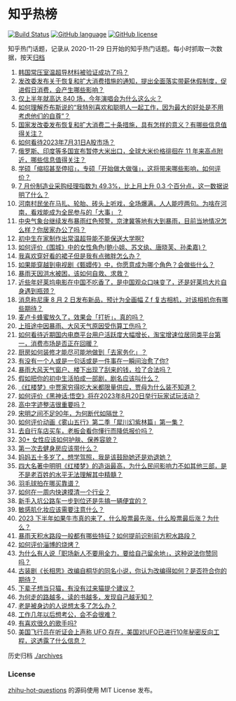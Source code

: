 # 知乎热榜
[![Build Status](https://github.com/ToWeLong/zhihu-hot-questions/workflows/CI/badge.svg)](https://github.com/ToWeLong/zhihu-hot-questions/actions)
[![GitHub language](https://img.shields.io/badge/language-golang-orange.svg)](https://golang.org/)
[![GitHub license](https://img.shields.io/github/license/ToWeLong/zhihu-hot-questions)](https://github.com/ToWeLong/zhihu-hot-questions/blob/main/LICENSE)

知乎热门话题，记录从 2020-11-29 日开始的知乎热门话题。每小时抓取一次数据，按天[归档](./archives)

<!-- BEGIN -->

1. [韩国常压室温超导材料被验证成功了吗？](https://www.zhihu.com/question/614426480)
1. [发改委发布关于恢复和扩大消费措施的通知，提出全面落实带薪休假制度，促进假日消费，会产生哪些影响？](https://www.zhihu.com/question/614832637)
1. [仅上半年就高达 840 场，今年演唱会为什么这么火？](https://www.zhihu.com/question/614836835)
1. [如何理解乔布斯说的“我特别喜欢和聪明人一起工作，因为最大的好处是不用考虑他们的自尊”？](https://www.zhihu.com/question/391880688)
1. [国家发改委发布恢复和扩大消费二十条措施，具有怎样的意义？有哪些信息值得关注？](https://www.zhihu.com/question/614833517)
1. [如何看待2023年7月31日A股市场？](https://www.zhihu.com/question/614765628)
1. [俄罗斯、印度等多国宣布暂停大米出口，全球大米价格徘徊在 11 年来高点附近，哪些信息值得关注？](https://www.zhihu.com/question/614739505)
1. [学硕「缩招甚至停招」，专硕「开始做大做强」，这将带来哪些影响，如何评价？](https://www.zhihu.com/question/614033417)
1. [7 月份制造业采购经理指数为 49.3%，比上月上升 0.3 个百分点，这一数据说明了什么？](https://www.zhihu.com/question/614828209)
1. [河南村民坐在马扎、轮胎、砖头上听戏，全场爆满，人人能哼两句。为啥在河南，看戏能成为全民参与的「大事」？](https://www.zhihu.com/question/613695522)
1. [中央气象台继续发布暴雨红色预警，京津冀等地有大到暴雨，目前当地情况怎么样？你居家办公了吗？](https://www.zhihu.com/question/614820714)
1. [初中生在家制作出常温超导能不能保送大学啊?](https://www.zhihu.com/question/614619851)
1. [如何评价《围城》中的女性角色(鲍小姐、苏文纨、唐晓芙、孙柔嘉)？](https://www.zhihu.com/question/279494522)
1. [我喜欢穿好看的裙子但是我有点微胖怎么办？](https://www.zhihu.com/question/614756672)
1. [如果能穿越到电视剧《甄嬛传》中，你愿意成为哪个角色？会做些什么？](https://www.zhihu.com/question/604571209)
1. [暴雨天因洪水被困，该如何自救、求救？](https://www.zhihu.com/question/614724440)
1. [近些年好莱坞电影在中国不吃香了，是中国观众口味变了，还是好莱坞大片自身遇到瓶颈？](https://www.zhihu.com/question/614717937)
1. [消息称尼康 8 月 2 日发布新品，预计为全画幅 Z f 复古相机，对该相机你有哪些期待？](https://www.zhihu.com/question/614214862)
1. [麦卢卡蜂蜜放久了，效果会「打折」，真的吗？](https://www.zhihu.com/question/614429089)
1. [上班途中因暴雨、大风天气原因受伤算工伤吗？](https://www.zhihu.com/question/614724833)
1. [如何看待近期国内电商平台用户活跃度大幅增长，淘宝增速位居同类平台第一，消费市场是否正在回暖？](https://www.zhihu.com/question/614797449)
1. [厨房如何装修才能尽可能地做到「去家务化」？](https://www.zhihu.com/question/613685076)
1. [有没有一个人或是一句话或是一件事在一瞬间治愈了你?](https://www.zhihu.com/question/614840596)
1. [暴雨大风天气窗户、楼下出现了刮来的钱，捡了合法吗？](https://www.zhihu.com/question/614723319)
1. [假如把你的初中生活拍成一部剧，剧名应该叫什么？](https://www.zhihu.com/question/612505359)
1. [《红楼梦》中贾家穷得吃大米都限量供应，贾母为什么装不知道？](https://www.zhihu.com/question/561399508)
1. [如何评价《黑神话:悟空》将在2023年8月20日举行玩家试玩活动？](https://www.zhihu.com/question/614832349)
1. [高中字迹整洁很重要吗？](https://www.zhihu.com/question/610471358)
1. [宋明之间不足90年，为何断代如隔世？](https://www.zhihu.com/question/614782633)
1. [如何评价动画《雾山五行》第二季「犀川幻紫林篇」第一集？](https://www.zhihu.com/question/614143988)
1. [去自行车店买车，老板会看你懂行而降低报价吗？](https://www.zhihu.com/question/612440458)
1. [30+ 女性应该如何护肤、保养容貌？](https://www.zhihu.com/question/612868240)
1. [第一次去健身房应该带什么？](https://www.zhihu.com/question/612415153)
1. [妈妈五十多岁了，想学驾照，我是该鼓励她还是劝退她？](https://www.zhihu.com/question/613599565)
1. [四大名著中明明《红楼梦》的造诣最高，为什么民间影响力不如其他三部，是不是老百姓的水平无法理解其中精髓？](https://www.zhihu.com/question/607723678)
1. [羽毛球拍在哪买靠谱？](https://www.zhihu.com/question/613804687)
1. [如何在一周内快速摸清一个行业？](https://www.zhihu.com/question/21324385)
1. [新手入坑公路车一步到位还是先搞一辆便宜的？](https://www.zhihu.com/question/459135585)
1. [敏感肌化妆应该需要注意什么？](https://www.zhihu.com/question/610858968)
1. [2023 下半年如果牛市真的来了，什么股票最先涨，什么股票最后涨？为什么？](https://www.zhihu.com/question/614394737)
1. [暴雨天积水路段一般都有哪些特征？如何提前识别前方积水路段？](https://www.zhihu.com/question/614724617)
1. [如何评价淄博的烧烤？](https://www.zhihu.com/question/510779192)
1. [为什么有人说「职场新人不要用全力，要给自己留余地」，这种说法你赞同吗？](https://www.zhihu.com/question/612078665)
1. [古装剧《长相思》改编自桐华的同名小说，你认为改编得如何？是否符合你的期待？](https://www.zhihu.com/question/613714827)
1. [下辈子想当只猫，有没有过来猫提个建议？](https://www.zhihu.com/question/614062578)
1. [为何走的路越多，读的书越多，发现自己越无知？](https://www.zhihu.com/question/610370415)
1. [老是被身边的人说想太多了怎么办？](https://www.zhihu.com/question/337377727)
1. [工作几年以后想考公，会不会很难？](https://www.zhihu.com/question/603639747)
1. [有喜欢很久的歌手吗?](https://www.zhihu.com/question/612204964)
1. [美国飞行员在听证会上声称 UFO 存在，美国对UFO已进行10年秘密反向工程，这透露了什么信息？](https://www.zhihu.com/question/614456822)

<!-- END -->

历史归档 [./archives](./archives)


### License
[zhihu-hot-questions](https://github.com/towelong/zhihu-hot-questions) 的源码使用 MIT License 发布。